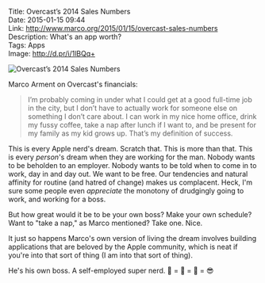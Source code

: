 Title: Overcast’s 2014 Sales Numbers  
Date: 2015-01-15 09:44  
Link: http://www.marco.org/2015/01/15/overcast-sales-numbers  
Description: What's an app worth?  
Tags: Apps  
Image: http://d.pr/i/1lBQq+  

![Overcast’s 2014 Sales Numbers][oc]

Marco Arment on Overcast's financials:

> I’m probably coming in under what I could get at a good full-time job in the city, but I don’t have to actually work for someone else on something I don’t care about. I can work in my nice home office, drink my fussy coffee, take a nap after lunch if I want to, and be present for my family as my kid grows up. That’s my definition of success.

This is every Apple nerd's dream. Scratch that. This is more than that. This is every *person*'s dream when they are working for the man. Nobody wants to be beholden to an employer. Nobody wants to be told when to come in to work, day in and day out. We want to be free. Our tendencies and natural affinity for routine (and hatred of change) makes us complacent. Heck, I'm sure some people even *appreciate* the monotony of drudgingly going to work, and working for a boss. 

But how great would it be to be your own boss? Make your own schedule? Want to "take a nap," as Marco mentioned? Take one. Nice.

It just so happens Marco's own version of living the dream involves building applications that are beloved by the Apple community, which is neat if you're into that sort of thing (I am into that sort of thing).

He's his own boss. A self-employed super nerd. 🏡 = 🏢 = 👊 = 😎

[oc]: http://d.pr/i/1lBQq+ "Overcast’s 2014 Sales Numbers"
